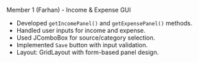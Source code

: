  Member 1 (Farhan) - Income & Expense GUI

- Developed `getIncomePanel()` and `getExpensePanel()` methods.
- Handled user inputs for income and expense.
- Used JComboBox for source/category selection.
- Implemented `Save` button with input validation.
- Layout: GridLayout with form-based panel design.
